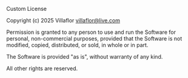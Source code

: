 Custom License

Copyright (c) 2025 Villaflor <villaflor@live.com>

Permission is granted to any person to use and run the Software for personal, non-commercial purposes, provided that the Software is not modified, copied, distributed, or sold, in whole or in part.

The Software is provided "as is", without warranty of any kind.

All other rights are reserved.
